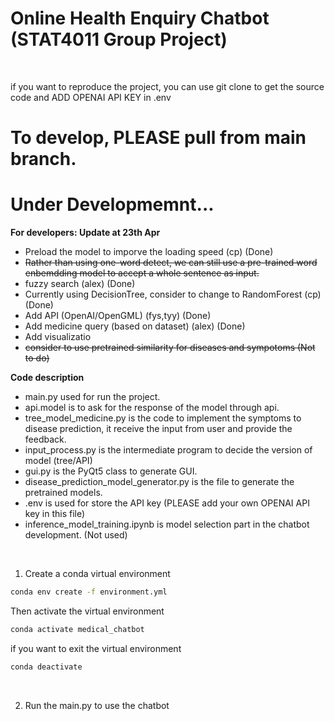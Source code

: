 # Online Health Enquiry Chatbot (STAT4011 Group Project)
<br>

if you want to reproduce the project, you can use git clone to get the source code and ADD OPENAI API KEY in .env
# To develop, PLEASE pull from main branch.

# Under Developmemnt...
**For developers: Update at 23th Apr**
- Preload the model to imporve the loading speed (cp) (Done)
- ~~Rather than using one-word detect, we can still use a pre-trained word enbemdding model to accept a whole sentence as input.~~
- fuzzy search (alex) (Done)
- Currently using DecisionTree, consider to change to RandomForest (cp) (Done)
- Add API (OpenAI/OpenGML) (fys,tyy) (Done)
- Add medicine query (based on dataset) (alex) (Done)
- Add visualizatio
- ~~consider to use pretrained similarity for diseases and sympotoms (Not to do)~~
  
**Code description**
- main.py used for run the project.
- api.model is to ask for the response of the model through api.
- tree_model_medicine.py is the code to implement the symptoms to disease prediction, it receive the input from user and provide the feedback.
- input_process.py is the intermediate program to decide the version of model (tree/API)
- gui.py is the PyQt5 class to generate GUI.
- disease_prediction_model_generator.py is the file to generate the pretrained models.
- .env is used for store the API key (PLEASE add your own OPENAI API key in this file)
- inference_model_training.ipynb is model selection part in the chatbot development. (Not used)
<br>

1. Create a conda virtual environment
```bash
conda env create -f environment.yml
```
Then activate the virtual environment
```bash
conda activate medical_chatbot
```
if you want to exit the virtual environment
```bash
conda deactivate
```
<br>

<!-- 2. Run api_generate.py to generate the GLOVE model we used in the program. The model will be prepared under the directory ./working -->

2. Run the main.py to use the chatbot

